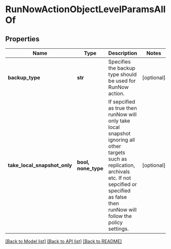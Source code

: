 # RunNowActionObjectLevelParamsAllOf


## Properties
Name | Type | Description | Notes
------------ | ------------- | ------------- | -------------
**backup_type** | **str** | Specifies the backup type should be used for RunNow action. | [optional] 
**take_local_snapshot_only** | **bool, none_type** | If sepcified as true then runNow will only take local snapshot ignoring all other targets such as replication, archivals etc. If not sepcified or specified as false then runNow will follow the policy settings. | [optional] 

[[Back to Model list]](../README.md#documentation-for-models) [[Back to API list]](../README.md#documentation-for-api-endpoints) [[Back to README]](../README.md)


